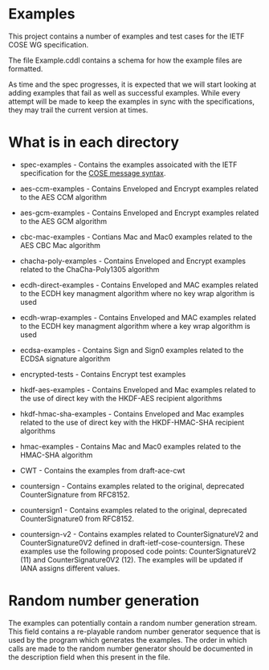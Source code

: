 # Examples

This project contains a number of examples and test cases for the IETF COSE WG specification.


The file Example.cddl contains a schema for how the example files are formatted.  

As time and the spec progresses, it is expected that we will start looking at adding examples that fail as well as successful examples.  While every attempt will be made to keep the examples in sync with the specifications, they may trail the current version at times.

# What is in each directory

* spec-examples - Contains the examples assoicated with the IETF specification for the [COSE message syntax](https://tools.ietf.org/html/draft-ietf-cose-msg).

* aes-ccm-examples - Contains Enveloped and Encrypt examples related to the AES CCM algorithm

* aes-gcm-examples - Contains Enveloped and Encrypt examples related to the AES GCM algorithm

* cbc-mac-examples - Contians Mac and Mac0 examples related to the AES CBC Mac algorithm

* chacha-poly-examples - Contains Enveloped and Encrypt examples related to the ChaCha-Poly1305 algorithm

* ecdh-direct-examples - Contains Enveloped and MAC examples related to the ECDH key managment algorithm where no key wrap algorithm is used

* ecdh-wrap-examples - Contains Enveloped and MAC examples related to the ECDH key managment algorithm where a key wrap algorithm is used

* ecdsa-examples - Contains Sign and Sign0 examples related to the ECDSA signature algorithm

* encrypted-tests - Contains Encrypt test examples

* hkdf-aes-examples - Contains Enveloped and Mac examples related to the use of direct key with the HKDF-AES recipient algorithms

* hkdf-hmac-sha-examples - Contains Enveloped and Mac examples related to the use of direct key with the HKDF-HMAC-SHA recipient algorithms

* hmac-examples - Contains Mac and Mac0 examples related to the HMAC-SHA algorithm

* CWT - Contains the examples from draft-ace-cwt

* countersign - Contains examples related to the original, deprecated CounterSignature from RFC8152.

* countersign1 - Contains examples related to the original, deprecated CounterSignature0 from RFC8152.

* countersign-v2 - Contains examples related to CounterSignatureV2 and CounterSignature0V2 defined in draft-ietf-cose-countersign.  These examples use the following proposed code points: CounterSignatureV2 (11) and CounterSignature0V2 (12).  The examples will be updated if IANA assigns different values.

# Random number generation

The examples can potentially contain a random number generation stream.  This field contains a re-playable random number generator sequence that is used by the program which generates the examples.  The order in which calls are made to the random number generator should be documented in the description field when this present in the file.
